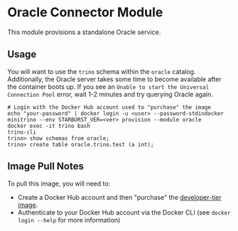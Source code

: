 # Oracle Connector Module

This module provisions a standalone Oracle service.

## Usage

You will want to use the `trino` schema within the `oracle` catalog.
Additionally, the Oracle server takes some time to become available after the
container boots up. If you see an `Unable to start the Universal Connection
Pool` error, wait 1-2 minutes and try querying Oracle again.

    # Login with the Docker Hub account used to "purchase" the image
    echo "your-password" | docker login -u <user> --password-stdindocker
    minitrino --env STARBURST_VER=<ver> provision --module oracle
    docker exec -it trino bash 
    trino-cli
    trino> show schemas from oracle;
    trino> create table oracle.trino.test (a int);

## Image Pull Notes

To pull this image, you will need to:

- Create a Docker Hub account and then "purchase" the [developer-tier
  image](https://hub.docker.com/_/oracle-database-enterprise-edition).
- Authenticate to your Docker Hub account via the Docker CLI (see `docker login
  --help` for more information)
